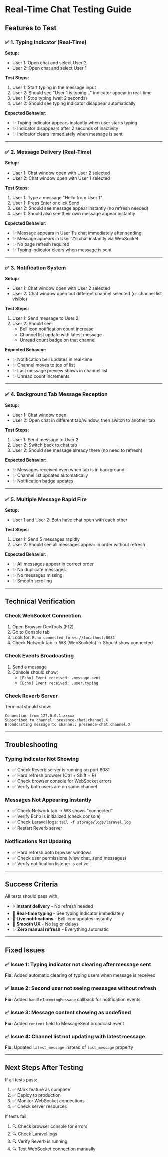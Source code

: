 # Real-Time Chat Testing Guide

## Features to Test

### ✅ 1. Typing Indicator (Real-Time)
**Setup:**
- User 1: Open chat and select User 2
- User 2: Open chat and select User 1

**Test Steps:**
1. User 1: Start typing in the message input
2. User 2: Should see "User 1 is typing..." indicator appear in real-time
3. User 1: Stop typing (wait 2 seconds)
4. User 2: Should see typing indicator disappear automatically

**Expected Behavior:**
- ✨ Typing indicator appears instantly when user starts typing
- ✨ Indicator disappears after 2 seconds of inactivity
- ✨ Indicator clears immediately when message is sent

---

### ✅ 2. Message Delivery (Real-Time)
**Setup:**
- User 1: Chat window open with User 2 selected
- User 2: Chat window open with User 1 selected

**Test Steps:**
1. User 1: Type a message "Hello from User 1"
2. User 1: Press Enter or click Send
3. User 2: Should see message appear instantly (no refresh needed)
4. User 1: Should also see their own message appear instantly

**Expected Behavior:**
- ✨ Message appears in User 1's chat immediately after sending
- ✨ Message appears in User 2's chat instantly via WebSocket
- ✨ No page refresh required
- ✨ Typing indicator clears when message is sent

---

### ✅ 3. Notification System
**Setup:**
- User 1: Chat window open with User 2 selected
- User 2: Chat window open but different channel selected (or channel list visible)

**Test Steps:**
1. User 1: Send message to User 2
2. User 2: Should see:
   - Bell icon notification count increase
   - Channel list update with latest message
   - Unread count badge on that channel

**Expected Behavior:**
- ✨ Notification bell updates in real-time
- ✨ Channel moves to top of list
- ✨ Last message preview shows in channel list
- ✨ Unread count increments

---

### ✅ 4. Background Tab Message Reception
**Setup:**
- User 1: Chat window open
- User 2: Open chat in different tab/window, then switch to another tab

**Test Steps:**
1. User 1: Send message to User 2
2. User 2: Switch back to chat tab
3. User 2: Should see message already there (no need to refresh)

**Expected Behavior:**
- ✨ Messages received even when tab is in background
- ✨ Channel list updates automatically
- ✨ Notification badge updates

---

### ✅ 5. Multiple Message Rapid Fire
**Setup:**
- User 1 and User 2: Both have chat open with each other

**Test Steps:**
1. User 1: Send 5 messages rapidly
2. User 2: Should see all messages appear in order without refresh

**Expected Behavior:**
- ✨ All messages appear in correct order
- ✨ No duplicate messages
- ✨ No messages missing
- ✨ Smooth scrolling

---

## Technical Verification

### Check WebSocket Connection
1. Open Browser DevTools (F12)
2. Go to Console tab
3. Look for: `Echo connected to ws://localhost:8081`
4. Check Network tab → WS (WebSockets) → Should show connected

### Check Events Broadcasting
1. Send a message
2. Console should show:
   - `[Echo] Event received: .message.sent`
   - `[Echo] Event received: .user.typing`

### Check Reverb Server
Terminal should show:
```
Connection from 127.0.0.1:xxxxx
Subscribed to channel: presence-chat.channel.X
Broadcasting message to channel: presence-chat.channel.X
```

---

## Troubleshooting

### Typing Indicator Not Showing
- ✅ Check Reverb server is running on port 8081
- ✅ Hard refresh browser (Ctrl + Shift + R)
- ✅ Check browser console for WebSocket errors
- ✅ Verify both users are on same channel

### Messages Not Appearing Instantly
- ✅ Check Network tab → WS shows "connected"
- ✅ Verify Echo is initialized (check console)
- ✅ Check Laravel logs: `tail -f storage/logs/laravel.log`
- ✅ Restart Reverb server

### Notifications Not Updating
- ✅ Hard refresh both browser windows
- ✅ Check user permissions (view chat, send messages)
- ✅ Verify notification listener is active

---

## Success Criteria

All tests should pass with:
- ⚡ **Instant delivery** - No refresh needed
- 🎯 **Real-time typing** - See typing indicator immediately
- 🔔 **Live notifications** - Bell icon updates instantly
- 🚀 **Smooth UX** - No lag or delays
- ✨ **Zero manual refresh** - Everything automatic

---

## Fixed Issues

### ✅ Issue 1: Typing indicator not clearing after message sent
**Fix:** Added automatic clearing of typing users when message is received

### ✅ Issue 2: Second user not seeing messages without refresh
**Fix:** Added `handleIncomingMessage` callback for notification events

### ✅ Issue 3: Message content showing as undefined
**Fix:** Added `content` field to MessageSent broadcast event

### ✅ Issue 4: Channel list not updating with latest message
**Fix:** Updated `latest_message` instead of `last_message` property

---

## Next Steps After Testing

If all tests pass:
1. ✅ Mark feature as complete
2. ✅ Deploy to production
3. ✅ Monitor WebSocket connections
4. ✅ Check server resources

If tests fail:
1. 🔍 Check browser console for errors
2. 🔍 Check Laravel logs
3. 🔍 Verify Reverb is running
4. 🔍 Test WebSocket connection manually
